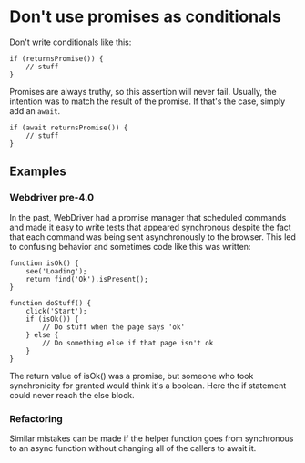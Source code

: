 <!-- FIXME(alexeagle): generate the docs from the sources -->

# Don't use promises as conditionals

Don't write conditionals like this:

    if (returnsPromise()) {
        // stuff
    }

Promises are always truthy, so this assertion will never fail. Usually, the
intention was to match the result of the promise. If that's the case, simply add
an `await`.

    if (await returnsPromise()) {
        // stuff
    }

## Examples

### Webdriver pre-4.0

In the past, WebDriver had a promise manager that scheduled commands and made it
easy to write tests that appeared synchronous despite the fact that each command
was being sent asynchronously to the browser. This led to confusing behavior and
sometimes code like this was written:

    function isOk() {
        see('Loading');
        return find('Ok').isPresent();
    }

    function doStuff() {
        click('Start');
        if (isOk()) {
            // Do stuff when the page says 'ok'
        } else {
            // Do something else if that page isn't ok
        }
    }

The return value of isOk() was a promise, but someone who took synchronicity for
granted would think it's a boolean. Here the if statement could never reach the
else block.

### Refactoring

Similar mistakes can be made if the helper function goes from synchronous to an
async function without changing all of the callers to await it.
